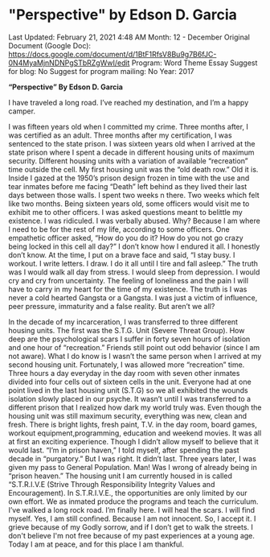# "Perspective" by Edson D. Garcia

Last Updated: February 21, 2021 4:48 AM
Month: 12 - December
Original Document (Google Doc): https://docs.google.com/document/d/1BtF1RfsV8Bu9g7B6fJC-0N4MyaMjnNDNPgSTbRZgWwI/edit
Program: Word Theme Essay
Suggest for blog: No
Suggest for program mailing: No
Year: 2017

**“Perspective” By Edson D. Garcia**

I have traveled a long road. I’ve reached my destination, and I’m a happy camper.

I was fifteen years old when I committed my crime. Three months after, I was certified as an adult. Three months after my certification, I was sentenced to the state prison. I was sixteen years old when I arrived at the state prison where I spent a decade in different housing units of maximum security. Different housing units with a variation of available “recreation” time outside the cell. My first housing unit was the “old death row.” Old it is. Inside I gazed at the 1950’s prison design frozen in time with the use and tear inmates before me facing “Death” left behind as they lived their last days between those walls. I spent two weeks n there. Two weeks which felt like two months. Being sixteen years old, some officers would visit me to exhibit me to other officers. I was asked questions meant to belittle my existence. I was ridiculed. I was verbally abused. Why? Because I am where I need to be for the rest of my life, according to some officers. One empathetic officer asked, “How do you do it? How do you not go crazy being locked in this cell all day?” I don’t know how I endured it all. I honestly don’t know. At the time, I put on a brave face and said, “I stay busy. I workout. I write letters. I draw. I do it all until I tire and fall asleep.” The truth was I would walk all day from stress. I would sleep from depression. I would cry and cry from uncertainty. The feeling of loneliness and the pain I will have to carry in my heart for the time of my existence. The truth is I was never a cold hearted Gangsta or a Gangsta. I was just a victim of influence, peer pressure, immaturity and a false reality. But aren’t we all?

In the decade of my incarceration, I was transferred to three different housing units. The first was the S.T.G. Unit (Severe Threat Group). How deep are the psychological scars I suffer in forty seven hours of isolation and one hour of “recreation.” Friends still point out odd behavior (since I am not aware). What I do know is I wasn’t the same person when I arrived at my second housing unit. Fortunately, I was allowed more “recreation” time. Three hours a day everyday in the day room with seven other inmates divided into four cells out of sixteen cells in the unit. Everyone had at one point lived in the last housing unit (S.T.G) so we all exhibited the wounds isolation slowly placed in our psyche. It wasn’t until I was transferred to a different prison that I realized how dark my world truly was. Even though the housing unit was still maximum security, everything was new, clean and fresh. There is bright lights, fresh paint, T.V. in the day room, board games, workout equipment,programming, education and weekend movies. It was all at first an exciting experience. Though I didn’t allow myself to believe that it would last. “I’m in prison haven,” I told myself, after spending the past decade in “purgatory.” But I was right. It didn’t last. Three years later, I was given my pass to General Population. Man! Was I wrong of already being in “prison heaven.” The housing unit I am currently housed in is called “S.T.R.I.V.E (Strive Through Responsibility Integrity Values and Encouragement). In S.T.R.I.V.E., the opportunities are only limited by our own effort. We as inmated produce the programs and teach the curriculum. I’ve walked a long rock road. I’m finally here. I will heal the scars. I will find myself. Yes, I am still confined. Because I am not innocent. So, I accept it. I grieve because of my Godly sorrow, and if I don’t get to walk the streets. I don't believe I'm not free because of my past experiences at a young age. Today I am at peace, and for this place I am thankful.